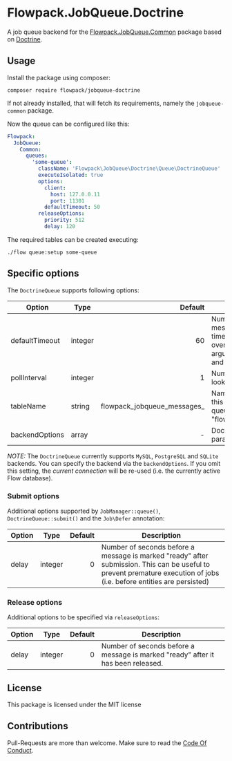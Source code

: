 # Flowpack.JobQueue.Doctrine

A job queue backend for the [Flowpack.JobQueue.Common](https://github.com/Flowpack/jobqueue-common) package based on [Doctrine](http://www.doctrine-project.org/).

## Usage

Install the package using composer:

```
composer require flowpack/jobqueue-doctrine
```

If not already installed, that will fetch its requirements, namely the `jobqueue-common` package.

Now the queue can be configured like this:

```yaml
Flowpack:
  JobQueue:
    Common:
      queues:
        'some-queue':
          className: 'Flowpack\JobQueue\Doctrine\Queue\DoctrineQueue'
          executeIsolated: true
          options:
            client:
              host: 127.0.0.11
              port: 11301
            defaultTimeout: 50
          releaseOptions:
            priority: 512
            delay: 120
```

The required tables can be created executing:

```
./flow queue:setup some-queue
```

## Specific options

The `DoctrineQueue` supports following options:

| Option                  | Type    | Default                                 | Description                              |
| ----------------------- |---------| ---------------------------------------:| ---------------------------------------- |
| defaultTimeout          | integer | 60                                      | Number of seconds new messages are waited for before a timeout occurs (This is overridden by a "timeout" argument in the `waitAndTake()` and `waitAndReserve()` methods |
| pollInterval            | integer | 1                                       | Number of seconds between SQL lookups for new messages |
| tableName               | string  | flowpack_jobqueue_messages_<queue-name> | Name of the database table for this queue. By default this is the queue name prefixed with "flowpack_jobqueue_messages_" |
| backendOptions          | array   | -                                       | Doctrine-specific connection params (see [Doctrine reference](http://doctrine-orm.readthedocs.io/projects/doctrine-dbal/en/latest/reference/configuration.html))|

*NOTE:* The `DoctrineQueue` currently supports `MySQL`, `PostgreSQL` and `SQLite` backends. You can specify the backend via the `backendOptions`. If you omit this setting, the *current connection* will be re-used (i.e. the currently active Flow database).

### Submit options

Additional options supported by `JobManager::queue()`, `DoctrineQueue::submit()` and the `Job\Defer` annotation:

| Option                  | Type    | Default          | Description                              |
| ----------------------- |---------| ----------------:| ---------------------------------------- |
| delay                   | integer | 0                | Number of seconds before a message is marked "ready" after submission. This can be useful to prevent premature execution of jobs (i.e. before entities are persisted) |

### Release options

Additional options to be specified via `releaseOptions`: 

| Option                  | Type    | Default          | Description                              |
| ----------------------- |---------| ----------------:| ---------------------------------------- |
| delay                   | integer | 0                | Number of seconds before a message is marked "ready" after it has been released. |

## License

This package is licensed under the MIT license

## Contributions

Pull-Requests are more than welcome. Make sure to read the [Code Of Conduct](CodeOfConduct.rst).
